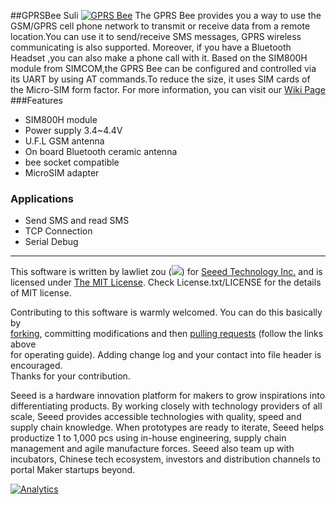 ##GPRSBee Suli
[![GPRS Bee](http://www.seeedstudio.com/depot/images/product/GPRS%20Bee%20SMA%20Antenna.jpg)](http://www.seeedstudio.com/depot/GPRS-Bee-w-SMA-Antenna-SIM-800-Module-p-1920.html?cPath=19_20)
The GPRS Bee provides you a way to use the GSM/GPRS cell phone network to transmit or receive data from a remote location.You can use it to send/receive SMS messages, GPRS wireless communicating is also supported. Moreover, if you have a Bluetooth Headset ,you can also make a phone call with it. Based on the SIM800H module from SIMCOM,the GPRS Bee can be configured and controlled via its UART by using AT commands.To reduce the size, it uses SIM cards of the Micro-SIM form factor. For more information, you can visit our [Wiki Page](http://www.seeedstudio.com/wiki/GPRS_Bee)
###Features
+ SIM800H module
+ Power supply 3.4~4.4V
+ U.F.L GSM antenna
+ On board Bluetooth ceramic antenna
+ bee socket compatible
+ MicroSIM adapter

### Applications
+ Send SMS and read SMS
+ TCP Connection
+ Serial Debug


----

This software is written by lawliet zou (![](http://www.seeedstudio.com/wiki/images/f/f8/Email-lawliet.zou.jpg)) for [Seeed Technology Inc.](http://www.seeed.cc) and is licensed under [The MIT License](http://opensource.org/licenses/mit-license.php). Check License.txt/LICENSE for the details of MIT license.<br>

Contributing to this software is warmly welcomed. You can do this basically by<br>
[forking](https://help.github.com/articles/fork-a-repo), committing modifications and then [pulling requests](https://help.github.com/articles/using-pull-requests) (follow the links above<br>
for operating guide). Adding change log and your contact into file header is encouraged.<br>
Thanks for your contribution.

Seeed is a hardware innovation platform for makers to grow inspirations into differentiating products. By working closely with technology providers of all scale, Seeed provides accessible technologies with quality, speed and supply chain knowledge. When prototypes are ready to iterate, Seeed helps productize 1 to 1,000 pcs using in-house engineering, supply chain management and agile manufacture forces. Seeed also team up with incubators, Chinese tech ecosystem, investors and distribution channels to portal Maker startups beyond.


[![Analytics](https://ga-beacon.appspot.com/UA-46589105-3/GPRSBee_Suli)](https://github.com/igrigorik/ga-beacon)

